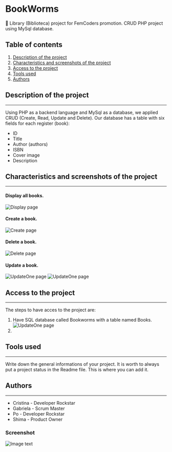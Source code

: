 # BookWorms

:closed_book: Library (Biblioteca) project for FemCoders promotion. CRUD PHP project using MySql database.

## Table of contents

1. [Description of the project](#Description-of-the-project)
2. [Characteristics and screenshots of the project](#Characteristics)
3. [Access to the project](#Access)
4. [Tools used](#Tools-used)
5. [Authors](#Authors)

## Description of the project
***
Using PHP as a backend language and MySql as a database, we applied CRUD (Create, Read, Update and Delete). Our database has a table with six fields for each register (book):
* ID
* Title
* Author (authors)
* ISBN
* Cover image
* Description
## Characteristics and screenshots of the project
***
#### Display all books.
![Display page](./assets/images/bookspage.png "Display page look and feel")
#### Create a book.
![Create page](./assets/images/createbook.png "Create page look and feel")
#### Delete a  book. 
![Delete page](./assets/images/deletebook.png "Delete page look and feel")
#### Update a book. 
![UpdateOne page](./assets/images/Update-one.png "Update page look and feel")
![UpdateOne page](./assets/images/Update-two.png "Update page look and feel")
## Access to the project
***
The steps to have acces to the project are:
1. Have SQL database called Bookworms with a table named Books.
![UpdateOne page](./assets/images/database-table.png "Update page look and feel")
2. 

## Tools used
***
Write down the general informations of your project. It is worth to always put a project status in the Readme file. This is where you can add it. 

## Authors
***
* Cristina - Developer Rockstar
* Gabriela - Scrum Master
* Po - Developer Rockstar
* Shima - Product Owner
### Screenshot
![Image text](/path/to/the/screenshot.png)